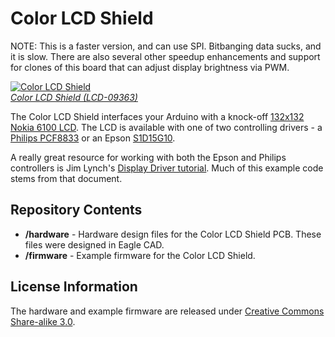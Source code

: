 Color LCD Shield
================

NOTE: This is a faster version, and can use SPI. Bitbanging data sucks, and it is slow. There are also several other speedup enhancements and support for clones of this board that can adjust display brightness via PWM.

[![Color LCD Shield](https://dlnmh9ip6v2uc.cloudfront.net/images/products/9/3/6/3/09363-01b_i_ma.jpg)  
*Color LCD Shield (LCD-09363)*](https://www.sparkfun.com/products/9363)

The Color LCD Shield interfaces your Arduino with a knock-off [132x132 Nokia 6100 LCD](https://www.sparkfun.com/products/569). The LCD is available with one of two controlling drivers - a [Philips PCF8833](https://dlnmh9ip6v2uc.cloudfront.net/datasheets/LCD/Color/PCF8833_1.pdf) or an Epson [S1D15G10](https://dlnmh9ip6v2uc.cloudfront.net/datasheets/LCD/Color/S1D15G10D08BE_TM_MF1493_03.pdf).

A really great resource for working with both the Epson and Philips controllers is Jim Lynch's [Display Driver tutorial](http://www.sparkfun.com/tutorial/Nokia%206100%20LCD%20Display%20Driver.pdf). Much of this example code stems from that document.

Repository Contents
-------------------

* **/hardware** - Hardware design files for the Color LCD Shield PCB. These files were designed in Eagle CAD.
* **/firmware** - Example firmware for the Color LCD Shield.

License Information
----------------

The hardware and example firmware are released under [Creative Commons Share-alike 3.0](http://creativecommons.org/licenses/by-sa/3.0/).
